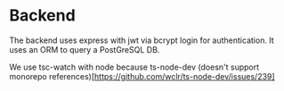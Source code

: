 # Backend
The backend uses express with jwt via bcrypt login for authentication. It uses an ORM to query a PostGreSQL DB.

We use tsc-watch with node because ts-node-dev (doesn't support monorepo references)[https://github.com/wclr/ts-node-dev/issues/239]